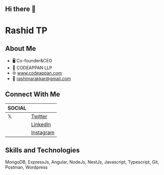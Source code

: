 ## Hi there 👋

<!--
**rashimarakkar/rashimarakkar** is a ✨ _special_ ✨ repository because its `README.md` (this file) appears on your GitHub profile.

Here are some ideas to get you started:

- 🔭 I’m currently working on ...
- 🌱 I’m currently learning ...
- 👯 I’m looking to collaborate on ...
- 🤔 I’m looking for help with ...
- 💬 Ask me about ...
- 📫 How to reach me: ...
- 😄 Pronouns: ...
- ⚡ Fun fact: ...
-->

# Rashid TP


## About Me
- 🖥️ Co-founder&CEO
- 🏢 CODEAPPAN LLP
- 🌐 www.codeappan.com
- 📧 rashimarakkar@gmail.com

## Connect With Me

| SOCIAL |                                                                   |
|--------|-------------------------------------------------------------------|
| 𝕏      | [Twitter](https://x.com/Rashimarakkar)                            |
|        | [LinkedIn](https://www.linkedin.com/in/rashid-tp-83935282/)       |
|        | [Instagram](https://www.instagram.com/rashimarakkar/)             |

## Skills and Technologies
MongoDB, ExpressJs, Angular, NodeJs, NestJs, Javascript, Typescript, Git, Postman, Wordpress
